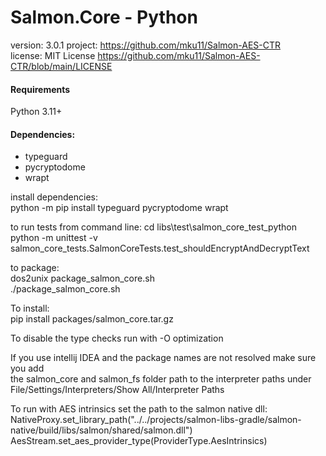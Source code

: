 # Salmon.Core - Python
version: 3.0.1
project: https://github.com/mku11/Salmon-AES-CTR  
license: MIT License https://github.com/mku11/Salmon-AES-CTR/blob/main/LICENSE  

#### Requirements
Python 3.11+  

#### Dependencies: 
* typeguard
* pycryptodome
* wrapt
  
install dependencies:  
python -m pip install typeguard pycryptodome wrapt  
  
to run tests from command line:
cd libs\test\salmon_core_test_python\
python -m unittest -v salmon_core_tests.SalmonCoreTests.test_shouldEncryptAndDecryptText

to package:  
dos2unix package_salmon_core.sh  
./package_salmon_core.sh  
  
To install:  
pip install packages/salmon_core.tar.gz  
  
To disable the type checks run with -O optimization  
  
If you use intellij IDEA and the package names are not resolved make sure you add  
the salmon_core and salmon_fs folder path to the interpreter paths under File/Settings/Interpreters/Show All/Interpreter Paths  
  
To run with AES intrinsics set the path to the salmon native dll:  
NativeProxy.set_library_path("../../projects/salmon-libs-gradle/salmon-native/build/libs/salmon/shared/salmon.dll")  
AesStream.set_aes_provider_type(ProviderType.AesIntrinsics)  
